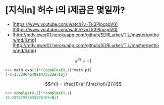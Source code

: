 # [지식in] 허수 i의 i제곱은 몇일까?

* [https://www.youtube.com/watch?v=Tk3PIpcppV0](https://www.youtube.com/watch?v=Tk3PIpcppV0)
* [http://mdviewer01.herokuapp.com/github/SDRLurker/TIL/master/python/md/ii.md](http://mdviewer01.herokuapp.com/github/SDRLurker/TIL/master/python/md/ii.md)

$$e^{i\pi} = -1$$

```python
>>> math.exp(1)**(complex(0,1)*math.pi)
(-1+1.2246467991473532e-16j)
```

$$i^{i} = \frac{1}{e^{\frac{\pi}{2}}}$$

```python
>>> complex(0,1)**complex(0,1)
(0.20787957635076193+0j)
```
